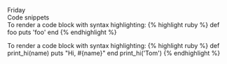 ---
---
Friday  
Code snippets  
To render a code block with syntax highlighting:
{% highlight ruby %}
def foo
  puts 'foo'
end
{% endhighlight %}

To render a code block with syntax highlighting:
{% highlight ruby %}
def print_hi(name)
  puts "Hi, #{name}"
end
print_hi('Tom')
{% endhighlight %}

  
